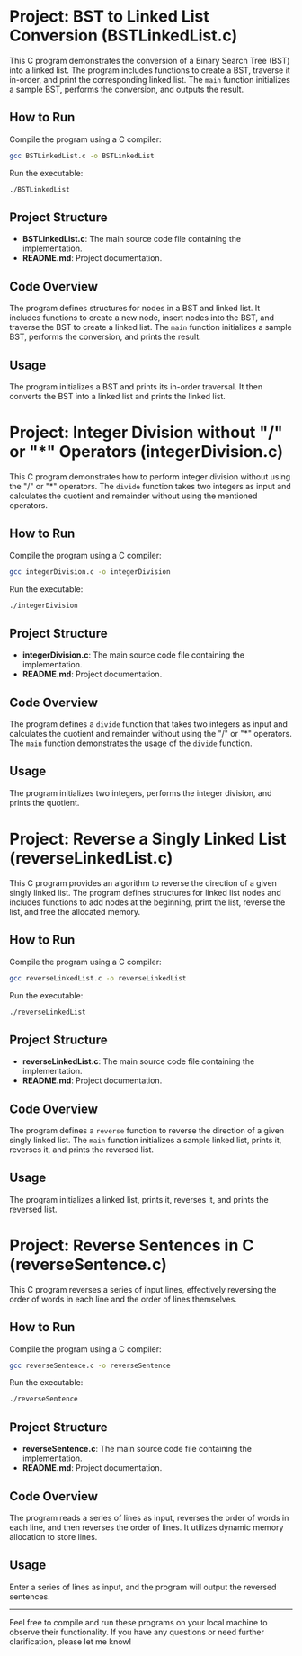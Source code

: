 # Project: BST to Linked List Conversion (BSTLinkedList.c)

This C program demonstrates the conversion of a Binary Search Tree (BST) into a linked list. The program includes functions to create a BST, traverse it in-order, and print the corresponding linked list. The `main` function initializes a sample BST, performs the conversion, and outputs the result.

## How to Run

Compile the program using a C compiler:

```bash
gcc BSTLinkedList.c -o BSTLinkedList
```

Run the executable:

```bash
./BSTLinkedList
```

## Project Structure

- **BSTLinkedList.c**: The main source code file containing the implementation.
- **README.md**: Project documentation.

## Code Overview

The program defines structures for nodes in a BST and linked list. It includes functions to create a new node, insert nodes into the BST, and traverse the BST to create a linked list. The `main` function initializes a sample BST, performs the conversion, and prints the result.

## Usage

The program initializes a BST and prints its in-order traversal. It then converts the BST into a linked list and prints the linked list.

# Project: Integer Division without "/" or "*" Operators (integerDivision.c)

This C program demonstrates how to perform integer division without using the "/" or "*" operators. The `divide` function takes two integers as input and calculates the quotient and remainder without using the mentioned operators.

## How to Run

Compile the program using a C compiler:

```bash
gcc integerDivision.c -o integerDivision
```

Run the executable:

```bash
./integerDivision
```

## Project Structure

- **integerDivision.c**: The main source code file containing the implementation.
- **README.md**: Project documentation.

## Code Overview

The program defines a `divide` function that takes two integers as input and calculates the quotient and remainder without using the "/" or "*" operators. The `main` function demonstrates the usage of the `divide` function.

## Usage

The program initializes two integers, performs the integer division, and prints the quotient.

# Project: Reverse a Singly Linked List (reverseLinkedList.c)

This C program provides an algorithm to reverse the direction of a given singly linked list. The program defines structures for linked list nodes and includes functions to add nodes at the beginning, print the list, reverse the list, and free the allocated memory.

## How to Run

Compile the program using a C compiler:

```bash
gcc reverseLinkedList.c -o reverseLinkedList
```

Run the executable:

```bash
./reverseLinkedList
```

## Project Structure

- **reverseLinkedList.c**: The main source code file containing the implementation.
- **README.md**: Project documentation.

## Code Overview

The program defines a `reverse` function to reverse the direction of a given singly linked list. The `main` function initializes a sample linked list, prints it, reverses it, and prints the reversed list.

## Usage

The program initializes a linked list, prints it, reverses it, and prints the reversed list.

# Project: Reverse Sentences in C (reverseSentence.c)

This C program reverses a series of input lines, effectively reversing the order of words in each line and the order of lines themselves.

## How to Run

Compile the program using a C compiler:

```bash
gcc reverseSentence.c -o reverseSentence
```

Run the executable:

```bash
./reverseSentence
```

## Project Structure

- **reverseSentence.c**: The main source code file containing the implementation.
- **README.md**: Project documentation.

## Code Overview

The program reads a series of lines as input, reverses the order of words in each line, and then reverses the order of lines. It utilizes dynamic memory allocation to store lines.

## Usage

Enter a series of lines as input, and the program will output the reversed sentences.

---

Feel free to compile and run these programs on your local machine to observe their functionality. If you have any questions or need further clarification, please let me know!
